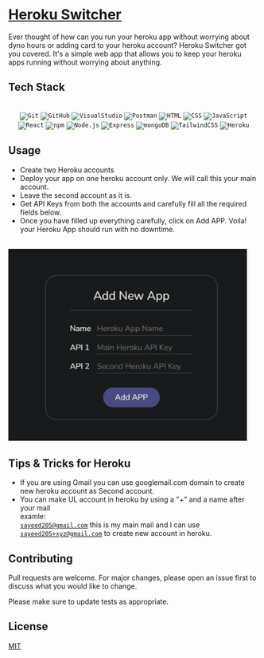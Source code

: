 <h1><a href="https://hs.hitarashi.in">Heroku Switcher</a></h1>

Ever thought of how can you run your heroku app without worrying about dyno hours or adding card to your heroku account? Heroku Switcher got you covered. It's a simple web app that allows you to keep your heroku apps running without worrying about anything.

## Tech Stack

<br>

<div align="center">
	<code><img height="50" src="https://user-images.githubusercontent.com/25181517/117364277-fc4eb280-aebd-11eb-8769-a3583c6a2037.png" alt="Git" title="Git" /></code>
	<code><img height="50" src="https://user-images.githubusercontent.com/25181517/117364276-fc4eb280-aebd-11eb-92ba-8a6ef74b7313.png" alt="GitHub" title="GitHub" /></code>
	<code><img height="50" src="https://user-images.githubusercontent.com/25181517/182618272-390ab138-7b29-44a0-85a2-62633957d815.png" alt="VisualStudio" title="VisualStudio" /></code>
	<code><img height="50" src="https://user-images.githubusercontent.com/25181517/182618508-1b12183b-5398-48d2-92e7-ff0969a22624.png" alt="Postman" title="Postman" /></code>
	<code><img height="50" src="https://user-images.githubusercontent.com/25181517/117447535-f00a3a00-af3d-11eb-89bf-45aaf56dbaf1.png" alt="HTML" title="HTML" /></code>
	<code><img height="50" src="https://user-images.githubusercontent.com/25181517/183898674-75a4a1b1-f960-4ea9-abcb-637170a00a75.png" alt="CSS" title="CSS" /></code>
	<code><img height="50" src="https://user-images.githubusercontent.com/25181517/117447155-6a868a00-af3d-11eb-9cfe-245df15c9f3f.png" alt="JavaScript" title="JavaScript" /></code>
	<code><img height="50" src="https://user-images.githubusercontent.com/25181517/183897015-94a058a6-b86e-4e42-a37f-bf92061753e5.png" alt="React" title="React" /></code>
	<code><img height="50" src="https://user-images.githubusercontent.com/25181517/121401671-49102800-c959-11eb-9f6f-74d49a5e1774.png" alt="npm" title="npm" /></code>
	<code><img height="50" src="https://user-images.githubusercontent.com/25181517/183568594-85e280a7-0d7e-4d1a-9028-c8c2209e073c.png" alt="Node.js" title="Node.js" /></code>
	<code><img height="50" src="https://user-images.githubusercontent.com/25181517/183859966-a3462d8d-1bc7-4880-b353-e2cbed900ed6.png" alt="Express" title="Express" /></code>
	<code><img height="50" src="https://user-images.githubusercontent.com/25181517/182884177-d48a8579-2cd0-447a-b9a6-ffc7cb02560e.png" alt="mongoDB" title="mongoDB" /></code>
	<code><img height="40" src="https://tailwindcss.com/_next/static/media/tailwindcss-mark.79614a5f61617ba49a0891494521226b.svg" alt="TailwindCSS" title="TailwindCSS" /></code>
	<code><img height="50" src="https://brand.heroku.com/static/media/heroku-logotype-vertical.f7e1193f.svg" alt="Heroku" title="Heroku" /></code>
</div>

## Usage

- Create two Heroku accounts
- Deploy your app on one heroku account only. We will call this your main account.
- Leave the second account as it is.
- Get API Keys from both the accounts and carefully fill all the required fields below.
- Once you have filled up everything carefully, click on Add APP. Voila! your Heroku App should run with no downtime.

<br>

<img src='https://raw.githubusercontent.com/sayeed205/Assets/main/Add%20New%20App.png' alt='add new app' style='width: 30rem'>

## Tips & Tricks for Heroku

- If you are using Gmail you can use googlemail.com domain to create new heroku account as Second account.
- You can make UL account in heroku by using a "+" and a name after your mail <br> examle: <br><code>sayeed205@gmail.com</code> this is my main mail and I can use <code>sayeed205+xyz@gmail.com</code> to create new account in heroku.

## Contributing

Pull requests are welcome. For major changes, please open an issue first to discuss what you would like to change.

Please make sure to update tests as appropriate.

## License

[MIT](https://choosealicense.com/licenses/mit/)
